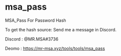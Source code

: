 # msa_pass

MSA_Pass For Password Hash



To get the hash source:
Send me a message in Discord.

Discord : @MR.MSA#3736


Deomo : https://mr-msa.xyz/tools/tools/msa_pass
